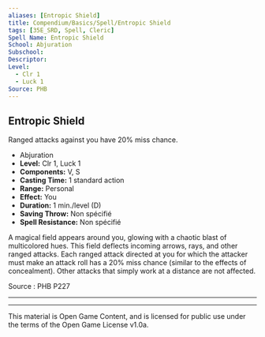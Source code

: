 ```yaml
---
aliases: [Entropic Shield]
title: Compendium/Basics/Spell/Entropic Shield
tags: [35E_SRD, Spell, Cleric]
Spell Name: Entropic Shield
School: Abjuration
Subschool: 
Descriptor: 
Level:
  - Clr 1
  - Luck 1
Source: PHB
---
```



## Entropic Shield

Ranged attacks against you have 20% miss chance.

*   Abjuration
*   **Level:** Clr 1, Luck 1
*   **Components:** V, S
*   **Casting Time:** 1 standard action
*   **Range:** Personal
*   **Effect:** You
*   **Duration:** 1 min./level (D)
*   **Saving Throw:** Non spécifié
*   **Spell Resistance:** Non spécifié

<p>A magical field appears around you, glowing with a chaotic blast of multicolored hues. This field deflects incoming arrows, rays, and other ranged attacks. Each ranged attack directed at you for which the attacker must make an attack roll has a 20% miss chance (similar to the effects of concealment). Other attacks that simply work at a distance are not affected.</p>

Source : PHB P227

---

---

This material is Open Game Content, and is licensed for public use under
the terms of the Open Game License v1.0a.
